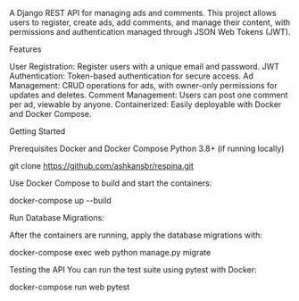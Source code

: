 A Django REST API for managing ads and comments. This project allows users to register, create ads, add comments, and manage their content, with permissions and authentication managed through JSON Web Tokens (JWT).

Features

User Registration: Register users with a unique email and password.
JWT Authentication: Token-based authentication for secure access.
Ad Management: CRUD operations for ads, with owner-only permissions for updates and deletes.
Comment Management: Users can post one comment per ad, viewable by anyone.
Containerized: Easily deployable with Docker and Docker Compose.


Getting Started

Prerequisites
Docker and Docker Compose
Python 3.8+ (if running locally)

git clone https://github.com/ashkansbr/respina.git

Use Docker Compose to build and start the containers:

docker-compose up --build


Run Database Migrations:

After the containers are running, apply the database migrations with:

docker-compose exec web python manage.py migrate

Testing the API
You can run the test suite using pytest with Docker:

docker-compose run web pytest

